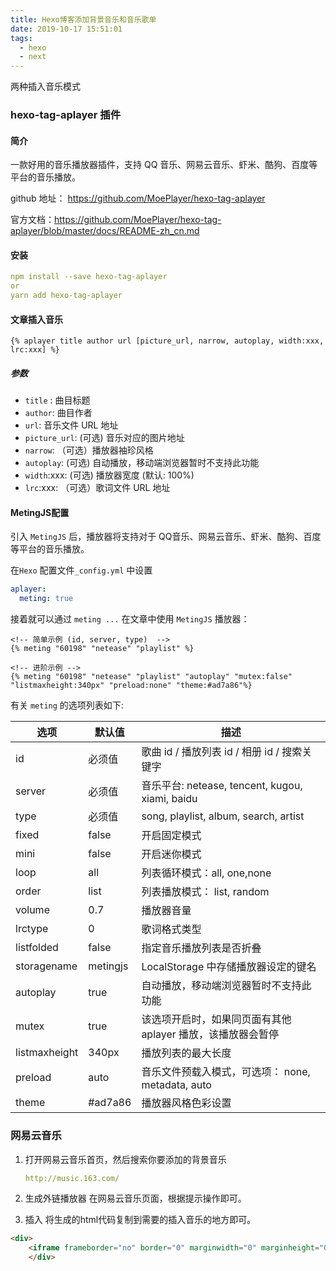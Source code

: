 ```yaml
---
title: Hexo博客添加背景音乐和音乐歌单
date: 2019-10-17 15:51:01
tags:
  - hexo
  - next
---
```

两种插入音乐模式

### hexo-tag-aplayer 插件
 
#### 简介

<!-- more -->

一款好用的音乐播放器插件，支持 QQ 音乐、网易云音乐、虾米、酷狗、百度等平台的音乐播放。

github 地址： https://github.com/MoePlayer/hexo-tag-aplayer
 
官方文档：https://github.com/MoePlayer/hexo-tag-aplayer/blob/master/docs/README-zh_cn.md
 
#### 安装
```yaml
npm install --save hexo-tag-aplayer
or
yarn add hexo-tag-aplayer
```

#### 文章插入音乐
```ejs
{% aplayer title author url [picture_url, narrow, autoplay, width:xxx, lrc:xxx] %}
```
##### 参数
- `title` : 曲目标题
- `author`: 曲目作者
- `url`: 音乐文件 URL 地址
- `picture_url`: (可选) 音乐对应的图片地址
- `narrow`: （可选）播放器袖珍风格
- `autoplay`: (可选) 自动播放，移动端浏览器暂时不支持此功能
- `width`:xxx: (可选) 播放器宽度 (默认: 100%)
- `lrc`:xxx: （可选）歌词文件 URL 地址

#### MetingJS配置
引入 `MetingJS` 后，播放器将支持对于 QQ音乐、网易云音乐、虾米、酷狗、百度等平台的音乐播放。

在`Hexo` 配置文件`_config.yml` 中设置
```yaml
aplayer:
  meting: true
```
接着就可以通过 `meting ...` 在文章中使用 `MetingJS` 播放器：
```ejs
<!-- 简单示例 (id, server, type)  -->
{% meting "60198" "netease" "playlist" %}

<!-- 进阶示例 -->
{% meting "60198" "netease" "playlist" "autoplay" "mutex:false" "listmaxheight:340px" "preload:none" "theme:#ad7a86"%}
```
有关 `meting` 的选项列表如下:

|选项|	默认值|	描述|
|----|----|----|
|id	|必须值	|歌曲 id / 播放列表 id / 相册 id / 搜索关键字|
|server|	必须值|	音乐平台: netease, tencent, kugou, xiami, baidu|
|type|	必须值|	song, playlist, album, search, artist|
|fixed|	false|	开启固定模式|
|mini|	false|	开启迷你模式|
|loop|	all|	列表循环模式：all, one,none|
|order|	list|	列表播放模式： list, random|
|volume|	0.7|	播放器音量|
|lrctype|	0|	歌词格式类型|
|listfolded|	false|	指定音乐播放列表是否折叠|
|storagename|	metingjs|	LocalStorage 中存储播放器设定的键名|
|autoplay|	true|	自动播放，移动端浏览器暂时不支持此功能|
|mutex|	true|	该选项开启时，如果同页面有其他 aplayer 播放，该播放器会暂停|
|listmaxheight|	340px|	播放列表的最大长度|
|preload|	auto|	音乐文件预载入模式，可选项： none, metadata, auto|
|theme|	#ad7a86|	播放器风格色彩设置|

### 网易云音乐 
1. 打开网易云音乐首页，然后搜索你要添加的背景音乐
    ```yaml
    http://music.163.com/
    ```

2. 生成外链播放器
    在网易云音乐页面，根据提示操作即可。
    
3. 插入
    将生成的html代码复制到需要的插入音乐的地方即可。
    
```html
<div>
    <iframe frameborder="no" border="0" marginwidth="0" marginheight="0" width=260 height=86 src="//xxx?type=x&id=xxxxx&auto=1&height=66"></iframe>
    </div>
```
